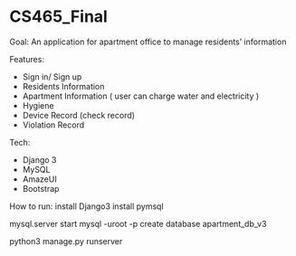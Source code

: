 # CS465_Final

Goal: An application for apartment office to manage residents’ information

Features: 
 - Sign in/ Sign up
 - Residents Information
 - Apartment Information ( user can charge water and electricity )
 - Hygiene
 - Device Record (check record)
 - Violation Record
 
Tech:
  - Django 3
  - MySQL
  - AmazeUI
  - Bootstrap

How to run:
install Django3
install pymsql

mysql.server start
mysql -uroot -p
create database apartment_db_v3

python3 manage.py runserver
